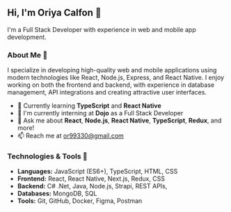 ## Hi, I'm Oriya Calfon 👋

I'm a Full Stack Developer with experience in web and mobile app development. 

### About Me 🚀
I specialize in developing high-quality web and mobile applications using modern technologies like React, Node.js, Express, and React Native. I enjoy working on both the frontend and backend, with experience in database management, API integrations and creating attractive user interfaces.

- 🌱 Currently learning **TypeScript** and **React Native**
- 💼 I'm currently interning at **Dojo** as a Full Stack Developer
- 💬 Ask me about **React**, **Node.js**, **React Native**, **TypeScript**, **Redux**, and more!
- 📫 Reach me at or99330@gmail.com

 ### Technologies & Tools 🔧

- **Languages:** JavaScript (ES6+), TypeScript, HTML, CSS
- **Frontend:** React, React Native, Next.js, Redux, CSS
- **Backend:** C# .Net, Java, Node.js, Strapi, REST APIs, 
- **Databases:** MongoDB, SQL
- **Tools:** Git, GitHub, Docker, Figma, Postman
 
